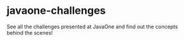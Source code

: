 # javaone-challenges
See all the challenges presented at JavaOne and find out the concepts behind the scenes!
